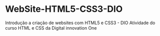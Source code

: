 # WebSite-HTML5-CSS3-DIO
Introdução a criação de websites com HTML5 e CSS3 - DIO
Atividade do curso HTML e CSS da Digital innovation One
